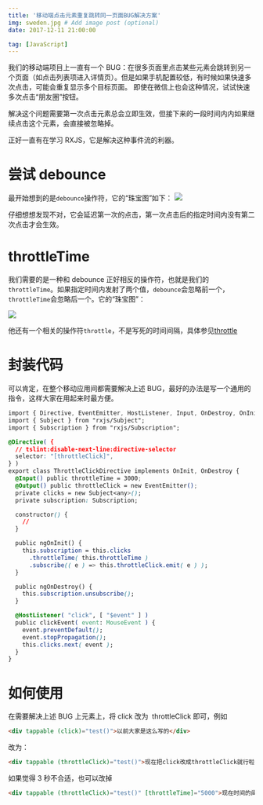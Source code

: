 ```yaml
---
title: '移动端点击元素重复跳转同一页面BUG解决方案'
img: sweden.jpg # Add image post (optional)
date: 2017-12-11 21:00:00

tag: [JavaScript]
---
```


我们的移动端项目上一直有一个 BUG：在很多页面里点击某些元素会跳转到另一个页面（如点击列表项进入详情页）。但是如果手机配置较低，有时候如果快速多次点击，可能会重复显示多个目标页面。 即使在微信上也会这种情况，试试快速多次点击“朋友圈”按钮。

解决这个问题需要第一次点击元素总会立即生效，但接下来的一段时间内内如果继续点击这个元素，会直接被忽略掉。

正好一直有在学习 RXJS，它是解决这种事件流的利器。

# 尝试 debounce

最开始想到的是`debounce`操作符，它的“珠宝图”如下：
![](http://reactivex.io/documentation/operators/images/debounce.png)

仔细想想发现不对，它会延迟第一次的点击，第一次点击后的指定时间内没有第二次点击才会生效。

# throttleTime

我们需要的是一种和 debounce 正好相反的操作符，也就是我们的`throttleTime`。如果指定时间内发射了两个值，`debounce`会忽略前一个，`throttleTime`会忽略后一个。它的“珠宝图”：

![](http://reactivex.io/rxjs/img/throttleTime.png)

他还有一个相关的操作符`throttle`，不是写死的时间间隔，具体参见[throttle](http://reactivex.io/rxjs/class/es6/Observable.js~Observable.html#instance-method-throttle)

# 封装代码

可以肯定，在整个移动应用间都需要解决上述 BUG，最好的办法是写一个通用的指令，这样大家在用起来时最方便。

```css
import { Directive, EventEmitter, HostListener, Input, OnDestroy, OnInit, Output } from "@angular/core";
import { Subject } from "rxjs/Subject";
import { Subscription } from "rxjs/Subscription";

@Directive( {
  // tslint:disable-next-line:directive-selector
  selector: "[throttleClick]",
} )
export class ThrottleClickDirective implements OnInit, OnDestroy {
  @Input() public throttleTime = 3000;
  @Output() public throttleClick = new EventEmitter();
  private clicks = new Subject<any>();
  private subscription: Subscription;

  constructor() {
    //
  }

  public ngOnInit() {
    this.subscription = this.clicks
      .throttleTime( this.throttleTime )
      .subscribe(( e ) => this.throttleClick.emit( e ) );
  }

  public ngOnDestroy() {
    this.subscription.unsubscribe();
  }

  @HostListener( "click", [ "$event" ] )
  public clickEvent( event: MouseEvent ) {
    event.preventDefault();
    event.stopPropagation();
    this.clicks.next( event );
  }
}
```

# 如何使用

在需要解决上述 BUG 上元素上，将 click 改为  throttleClick 即可，例如

```html
<div tappable (click)="test()">以前大家是这么写的</div>
```

改为：

```html
<div tappable (throttleClick)="test()">现在把click改成throttleClick就行啦~~~</div>
```

如果觉得 3 秒不合适，也可以改掉

```html
<div tappable (throttleClick)="test()" [throttleTime]="5000">现在时间的阈值改成5秒啦~~~</div>
```
